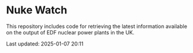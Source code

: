 # Nuke Watch

This repository includes code for retrieving the latest information available on the output of EDF nuclear power plants in the UK.

Last updated: 2025-01-07 20:11